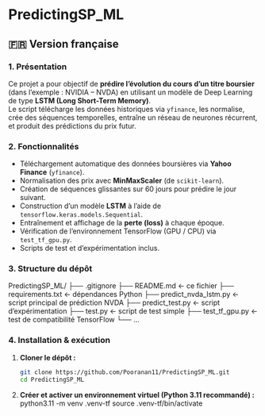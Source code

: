 # PredictingSP_ML

## 🇫🇷 Version française

### 1. Présentation  
Ce projet a pour objectif de **prédire l’évolution du cours d’un titre boursier** (dans l’exemple : NVIDIA – NVDA) en utilisant un modèle de Deep Learning de type **LSTM (Long Short-Term Memory)**.  
Le script télécharge les données historiques via `yfinance`, les normalise, crée des séquences temporelles, entraîne un réseau de neurones récurrent, et produit des prédictions du prix futur.

### 2. Fonctionnalités  
- Téléchargement automatique des données boursières via **Yahoo Finance** (`yfinance`).  
- Normalisation des prix avec **MinMaxScaler** (de `scikit-learn`).  
- Création de séquences glissantes sur 60 jours pour prédire le jour suivant.  
- Construction d’un modèle **LSTM** à l’aide de `tensorflow.keras.models.Sequential`.  
- Entraînement et affichage de la **perte (loss)** à chaque époque.  
- Vérification de l’environnement TensorFlow (GPU / CPU) via `test_tf_gpu.py`.  
- Scripts de test et d’expérimentation inclus.

### 3. Structure du dépôt  

PredictingSP_ML/
├── .gitignore
├── README.md ← ce fichier
├── requirements.txt ← dépendances Python
├── predict_nvda_lstm.py ← script principal de prédiction NVDA
├── predict_test.py ← script d’expérimentation
├── test.py ← script de test simple
├── test_tf_gpu.py ← test de compatibilité TensorFlow
└── ...

### 4. Installation & exécution  
1. **Cloner le dépôt :**  
   ```bash
   git clone https://github.com/Pooranan11/PredictingSP_ML.git
   cd PredictingSP_ML

2. **Créer et activer un environnement virtuel (Python 3.11 recommandé) :**
    python3.11 -m venv .venv-tf
    source .venv-tf/bin/activate

